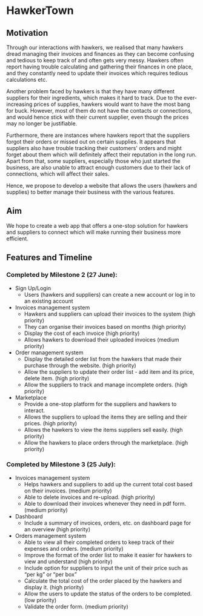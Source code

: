 # HawkerTown

## Motivation
Through our interactions with hawkers, we realised that many hawkers dread managing their invoices and finances as they can become confusing and tedious to keep track of and often gets very messy. Hawkers often report having trouble calculating and gathering their finances in one place, and they constantly need to update their invoices which requires tedious calculations etc. 

Another problem faced by hawkers is that they have many different suppliers for their ingredients, which makes it hard to track. Due to the ever-increasing prices of supplies, hawkers would want to have the most bang for buck. However, most of them do not have the contacts or connections, and would hence stick with their current supplier, even though the prices may no longer be justifiable.

Furthermore, there are instances where hawkers report that the suppliers forgot their orders or missed out on certain supplies. It appears that suppliers also have trouble tracking their customers' orders and might forget about them which will definitely affect their reputation in the long run. Apart from that, some suppliers, especially those who just started the business, are also unable to attract enough customers due to their lack of connections, which will affect their sales. 

Hence, we propose to develop a website that allows the users (hawkers and supplies) to better manage their business with the various features.

## Aim
We hope to create a web app that offers a one-stop solution for hawkers and suppliers to connect which will make running their business more efficient.

## Features and Timeline 
### Completed by Milestone 2 (27 June):
- Sign Up/Login
    - Users (hawkers and suppliers) can create a new account or log in to an existing account
- Invoices management system
    - Hawkers and suppliers can upload their invoices to the system (high priority)
    - They can organise their invoices based on months (high priority)
    - Display the cost of each invoice (high priority) 
    - Allows hawkers to download their uploaded invoices (medium priority)
- Order management system 
    - Display the detailed order list from the hawkers that made their purchase through the website. (high priority)
    - Allow the suppliers to update their order list - add item and its price, delete item. (high priority)
    - Allow the suppliers to track and manage incomplete orders. (high priority) 
- Marketplace
    - Provide a one-stop platform for the suppliers and hawkers to interact. 
    - Allows the suppliers to upload the items they are selling and their prices. (high priority)
    - Allows the hawkers to view the items suppliers sell easily. (high priority) 
    - Allow the hawkers to place orders through the marketplace. (high priority) 

### Completed by Milestone 3 (25 July):
- Invoices management system
    - Helps hawkers and suppliers to add up the current total cost based on their invoices. (medium priority)
    - Able to delete invoices and re-upload. (high priority) 
    - Able to download their invoices whenever they need in pdf form. (medium priority)
- Dashboard
    - Include a summary of invoices, orders, etc. on dashboard page for an overview (high priority)
- Orders management system
    - Able to view all their completed orders to keep track of their expenses and orders. (medium priority)
    - Improve the format of the order list to make it easier for hawkers to view and understand (high priority) 
    - Include option for suppliers to input the unit of their price such as “per kg” or “per box” 
    - Calculate the total cost of the order placed by the hawkers and display it. (high priority) 
    - Allow the users to update the status of the orders to be completed. (low priority)
    - Validate the order form. (medium priority) 